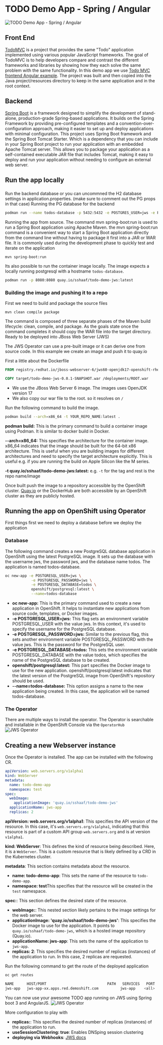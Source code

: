 # TODO Demo App - Spring / Angular
![TODO Demo App - Spring / Angular](images/todo-demo-app-spring3-jws-tomcat.jpeg)


## Front End
[TodoMVC](http://todomvc.com/) is a project that provides the same "Todo" application implemented using various popular JavaScript frameworks. The goal of TodoMVC is to help developers compare and contrast the different frameworks and libraries by showing how they each solve the same problem with the same functionality. In this demo app we use [Todo MVC frontend Angular example](https://github.com/tastejs/todomvc/tree/master/examples/angular). The project was built and then copied into the Java project/resources directory to keep in the same application and in the root context. 

## Backend
[Spring Boot](https://spring.io/projects/spring-boot) is a framework designed to simplify the development of stand-alone, production-grade Spring-based applications. It builds on the Spring Framework by providing pre-configured templates and a convention-over-configuration approach, making it easier to set up and deploy applications with minimal configuration.
This project uses Spring Boot framework and the Spring Boot Tomcat Starter. Which is a dependency that you can include in your Spring Boot project to run your application with an embedded Apache Tomcat server. This allows you to package your application as a self-contained executable JAR file that includes Tomcat, making it easy to deploy and run your application without needing to configure an external web server.

## Run the app locally

### 

Run the backend database or you can uncommned the H2 database settings in application.properties. (make sure to comment out the PG props in that case)
Running the PG database for the backend
```bash
podman run --name todos-database -p 5432:5432 -e POSTGRES_USER=jws -e POSTGRES_PASSWORD=jws -e POSTGRES_DB=todos -d postgres:15-alpine 
```

Running the app from source.
The command mvn spring-boot:run is used to run a Spring Boot application using Apache Maven.
the mvn spring-boot:run command is a convenient way to start a Spring Boot application directly from the command line without having to package it first into a JAR or WAR file. It is commonly used during the development phase to quickly test and iterate on the application

```maven
mvn spring-boot:run
```

Its also possible to run the container image locally. The image expects a locally running postgresql with a hostname `todos-database`.
```bash
podman run -p 8080:8080 quay.io/sshaaf/todo-demo-jws:latest 
```

### Building the image and pushing it to a repo
First we need to build and package the source files

```maven
mvn clean compile package
```
The command is composed of three separate phases of the Maven build lifecycle: clean, compile, and package. As the goals state once the command completes it should copy the WAR file into the target directory. Ready to be deployed into JBoss Web Server (JWS)

The JWS Operator can use a pre-built image or it can derive one from source code. In this example we create an image and push it to quay.io

First a little about the Dockerfile
```dockerfile
FROM registry.redhat.io/jboss-webserver-6/jws60-openjdk17-openshift-rhel8:6.0.2-2

COPY target/todo-demo-jws-0.0.1-SNAPSHOT.war /deployments/ROOT.war
```
- We use the JBoss Web Server 6 image. The images uses OpenJDK version 17
- We also copy our war file to the root. so it resolves on `/`

Run the following command to build the image. 
```bash
podman build --arch=x86_64 -t YOUR_REPO_NAME:latest .
```
**podman build:** This is the primary command to build a container image using Podman. It is similar to docker build in Docker.

**--arch=x86_64:** This specifies the architecture for the container image. x86_64 indicates that the image should be built for the 64-bit x86 architecture. This is useful when you are building images for different architectures and need to specify the target architecture explicitly. This is useful e.g. if you are running the build on Apple Silicon like the M series.

**-t quay.io/sshaaf/todo-demo-jws:latest:** e.g. `-t` for the tag and rest is the repo name/image

Once built push the image to a repository accessible by the OpenShift cluster. [Quay.io](https://quay.io) or the DockerHub are both accessible by an OpenShift cluster as they are publicly hosted. 

## Running the app on OpenShift using Operator
First things first we need to deploy a database before we deploy the application
### Database
The following command creates a new PostgreSQL database application in OpenShift using the latest PostgreSQL image. It sets up the database with the username jws, the password jws, and the database name todos. The application is named todos-database.
```bash
oc new-app -e POSTGRESQL_USER=jws \
            -e POSTGRESQL_PASSWORD=jws \
            -e POSTGRESQL_DATABASE=todos \
            openshift/postgresql:latest \
            --name=todos-database
```

- **oc new-app:** This is the primary command used to create a new application in OpenShift. It helps to instantiate new applications from source code, templates, or Docker images.
- **-e POSTGRESQL_USER=jws:** This flag sets an environment variable POSTGRESQL_USER with the value jws. In this context, it's used to specify the username for the PostgreSQL database.
- **-e POSTGRESQL_PASSWORD=jws:** Similar to the previous flag, this sets another environment variable POSTGRESQL_PASSWORD with the value jws. This is the password for the PostgreSQL user.
- **-e POSTGRESQL_DATABASE=todos:** This sets the environment variable POSTGRESQL_DATABASE with the value todos, which specifies the name of the PostgreSQL database to be created.
- **openshift/postgresql:latest:** This part specifies the Docker image to use for the new application. openshift/postgresql:latest indicates that the latest version of the PostgreSQL image from OpenShift's repository should be used.
- **--name=todos-database:** This option assigns a name to the new application being created. In this case, the application will be named todos-database.

### The Operator
There are multiple ways to install the operator. The Operator is searchable and installable in the OpenShift Console via the `OperatorHub`
![JWS Operator](images/jws-operator.jpeg)


## Creating a new Webserver instance
Once the Operator is installed. The app can be installed with the following CR. 

```yaml
apiVersion: web.servers.org/v1alpha1
kind: WebServer
metadata:
  name: todo-demo-app
  namespace: test
spec:
  webImage:
    applicationImage: 'quay.io/sshaaf/todo-demo-jws'
  applicationName: jws-app
  replicas: 2
```
**apiVersion: web.servers.org/v1alpha1**: This specifies the API version of the resource. In this case, it's `web.servers.org/v1alpha1`, indicating that this resource is part of a custom API group `web.servers.org` and is at version `v1alpha1`.

**kind: WebServer**: This defines the kind of resource being described. Here, it is a `WebServer`. This is a custom resource that is likely defined by a CRD in the Kubernetes cluster.

**metadata**: This section contains metadata about the resource.
- **name: todo-demo-app**: This sets the name of the resource to `todo-demo-app`.
- **namespace: test**This specifies that the resource will be created in the `test` namespace.

**spec:**: This section defines the desired state of the resource.
- **webImage:**: This nested section likely pertains to the image settings for the web server.
- **applicationImage: 'quay.io/sshaaf/todo-demo-jws'**: This specifies the Docker image to use for the application. It points to `quay.io/sshaaf/todo-demo-jws`, which is a hosted image repository (Quay.io).
- **applicationName: jws-app**: This sets the name of the application to `jws-app`.
- **replicas: 2**: This specifies the desired number of replicas (instances) of the application to run. In this case, 2 replicas are requested.

Run the following command to get the route of the deployed application
````bash
oc get routes                                                                                                                                                                                   (base) 

NAME      HOST/PORT                            PATH   SERVICES   PORT    TERMINATION   WILDCARD
jws-app   jws-app-xx.apps.red.demoshift.com          jws-app    <all>                 None

````
You can now use your awesome TODO app running on JWS using Spring boot 3 and AngularJS.
![JWS Operator](images/todo-mvc-angular.jpeg)

More configuration to play with
- **replicas:**: This specifies the desired number of replicas (instances) of the application to run.
- **useSessionClustering: true**: Enables DNSping session clustering
- **deploying via Webhooks**: [JWS docs](https://access.redhat.com/documentation/en-us/red_hat_jboss_web_server/6.0/html/red_hat_jboss_web_server_operator/create_webhook_secret)

